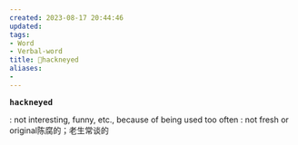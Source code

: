 ```yaml
---
created: 2023-08-17 20:44:46
updated: 
tags: 
- Word
- Verbal-word
title: 🚩hackneyed
aliases:
- 
---
```


<pre><strong>hackneyed</strong></pre>
: not interesting, funny, etc., because of being used too often : not fresh or original陈腐的；老生常谈的